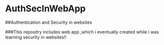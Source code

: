 # AuthSecInWebApp
##Authentication and Security in websites

###This repositry includes web app ,which i eventually created while i was learning security in websites!!

